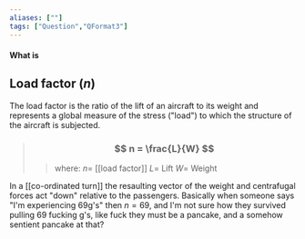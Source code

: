 ```yaml
---
aliases: [""]
tags: ["Question","QFormat3"]
---
```


#### What is
## Load factor ($n$)
The load factor is the ratio of the lift of an aircraft to its weight and represents a global measure of the stress ("load") to which the structure of the aircraft is subjected.

> ### $$ n = \frac{L}{W} $$ 
>> where:
>> $n=$ [[load factor]]
>> $L=$ Lift
>> $W=$ Weight

In a [[co-ordinated turn]] the resaulting vector of the weight and centrafugal forces act "down" relative to the passengers. 
Basically when someone says "I'm experiencing 69g's" then $n=69$, and I'm not sure how they survived pulling 69 fucking g's, like fuck they must be a pancake, and a somehow sentient pancake at that? 